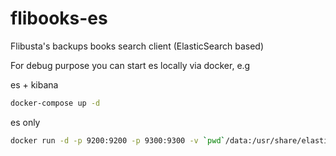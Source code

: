 # flibooks-es
Flibusta's backups books search client (ElasticSearch based)


For debug purpose you can start es locally via docker, e.g

es + kibana
```bash
docker-compose up -d
```

es only
```bash
docker run -d -p 9200:9200 -p 9300:9300 -v `pwd`/data:/usr/share/elasticsearch/data -e "discovery.type=single-node" --restart=always docker.elastic.co/elasticsearch/elasticsearch:7.4.0
```